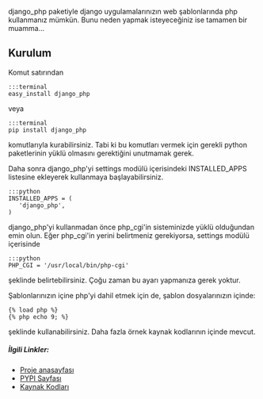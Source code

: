 <!--
.. date: 2011-08-06 00:44:00
.. description: Django şablonlarında php kodu nasıl kullanılır? django_php paketi, django şablon dili için PHP desteği sağlıyor. 
.. slug: django-sablonlarinda-php
.. title: Django şablonlarında php
-->

django\_php paketiyle django uygulamalarınızın web şablonlarında php
kullanmanız mümkün. Bunu neden yapmak isteyeceğiniz ise tamamen bir
muamma... <!-- TEASER_END -->

Kurulum
-------

Komut satırından

	:::terminal
	easy_install django_php

veya

	:::terminal
	pip install django_php

komutlarıyla kurabilirsiniz. Tabi ki bu komutları vermek için gerekli
python paketlerinin yüklü olmasını gerektiğini unutmamak gerek.

Daha sonra django\_php'yi settings modülü içerisindeki INSTALLED\_APPS
listesine ekleyerek kullanmaya başlayabilirsiniz.

	:::python
	INSTALLED_APPS = (
	   'django_php',
	)
django\_php'yi kullanmadan önce php\_cgi'in sisteminizde yüklü
olduğundan emin olun. Eğer php\_cgi'in yerini belirtmeniz gerekiyorsa,
settings modülü içerisinde

	:::python
	PHP_CGI = '/usr/local/bin/php-cgi'

şeklinde belirtebilirsiniz. Çoğu zaman bu ayarı yapmanıza gerek yoktur.


Şablonlarınızın içine php'yi dahil etmek için de, şablon dosyalarınızın
içinde:

	{% load php %}
	{% php echo 9; %}
şeklinde kullanabilirsiniz. Daha fazla örnek kaynak kodlarının içinde
mevcut.

##### İlgili Linkler:

 - [Proje anasayfası](http://animuchan.net/django_php/)
 - [PYPI Sayfası](http://pypi.python.org/pypi/django_php)
 - [Kaynak Kodları](https://github.com/mvasilkov/django-php)